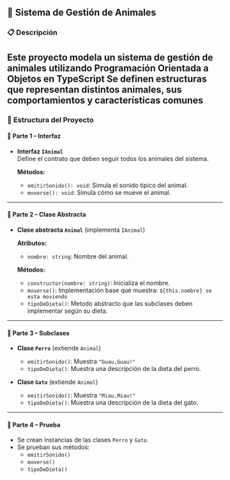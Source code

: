 ## 📂 Sistema de Gestión de Animales

### 📋 Descripción

Este proyecto modela un sistema de gestión de animales utilizando **Programación Orientada a Objetos en TypeScript**
Se definen estructuras que representan distintos animales, sus comportamientos y características comunes
---

### 🧱 Estructura del Proyecto

#### 🔹 Parte 1 – Interfaz

- **Interfaz `IAnimal`**  
  Define el contrato que deben seguir todos los animales del sistema.

  **Métodos:**
  - `emitirSonido(): void`: Simula el sonido tipico del animal.
  - `moverse(): void`: Simula cómo se mueve el animal.

---

#### 🔹 Parte 2 – Clase Abstracta

- **Clase abstracta `Animal`** (implementa `IAnimal`)

  **Atributos:**
  - `nombre: string`: Nombre del animal.

  **Métodos:**
  - `constructor(nombre: string)`: Inicializa el nombre.
  - `moverse()`: Implementación base que muestra: `${this.nombre} se esta moviendo`
  - `tipoDeDieta()`: Metodo abstracto que las subclases deben implementar según su dieta.

---

#### 🔹 Parte 3 – Subclases

- **Clase `Perro`** (extiende `Animal`)
  - `emitirSonido()`: Muestra `"Guau,Guau!"`
  - `tipoDeDieta()`: Muestra una descripción de la dieta del perro.

- **Clase `Gato`** (extiende `Animal`)
  - `emitirSonido()`: Muestra `"Miau,Miau!"`
  - `tipoDeDieta()`: Muestra una descripción de la dieta del gato.

---

#### 🔹 Parte 4 – Prueba

- Se crean instancias de las clases `Perro` y `Gato`.
- Se prueban sus métodos:
  - `emitirSonido()`
  - `moverse()`
  - `tipoDeDieta()`

